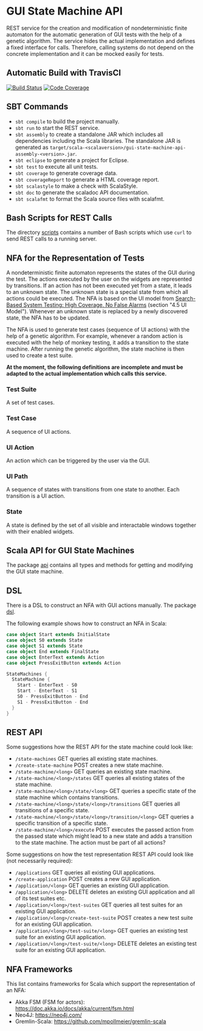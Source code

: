 # GUI State Machine API

REST service for the creation and modification of nondeterministic finite automaton for the automatic generation of GUI tests with the help of a genetic algorithm.
The service hides the actual implementation and defines a fixed interface for calls.
Therefore, calling systems do not depend on the concrete implementation and it can be mocked easily for tests.

## Automatic Build with TravisCI
[![Build Status](https://travis-ci.org/retest/gui-state-machine-api.svg?branch=master)](https://travis-ci.org/retest/gui-state-machine-api)
[![Code Coverage](https://img.shields.io/codecov/c/github/retest/gui-state-machine-api/master.svg)](https://codecov.io/github/retest/gui-state-machine-api?branch=master)

## SBT Commands
* `sbt compile` to build the project manually.
* `sbt run` to start the REST service.
* `sbt assembly` to create a standalone JAR which includes all dependencies including the Scala libraries. The standalone JAR is generated as `target/scala-<scalaversion>/gui-state-machine-api-assembly-<version>.jar`.
* `sbt eclipse` to generate a project for Eclipse.
* `sbt test` to execute all unit tests.
* `sbt coverage` to generate coverage data.
* `sbt coverageReport` to generate a HTML coverage report.
* `sbt scalastyle` to make a check with ScalaStyle.
* `sbt doc` to generate the scaladoc API documentation.
* `sbt scalafmt` to format the Scala source files with scalafmt.

## Bash Scripts for REST Calls
The directory [scripts](./scripts) contains a number of Bash scripts which use `curl` to send REST calls to a running server.

## NFA for the Representation of Tests
A nondeterministic finite automaton represents the states of the GUI during the test.
The actions executed by the user on the widgets are represented by transitions.
If an action has not been executed yet from a state, it leads to an unknown state.
The unknown state is a special state from which all actions could be executed.
The NFA is based on the UI model from [Search-Based System Testing: High Coverage, No False Alarms](http://www.specmate.org/papers/2012-07-Search-basedSystemTesting-HighCoverageNoFalseAlarms.pdf) (section "4.5 UI Model").
Whenever an unknown state is replaced by a newly discovered state, the NFA has to be updated.

The NFA is used to generate test cases (sequence of UI actions) with the help of a genetic algorithm.
For example, whenever a random action is executed with the help of monkey testing, it adds a transition to the state machine.
After running the genetic algorithm, the state machine is then used to create a test suite.

**At the moment, the following definitions are incomplete and must be adapted to the actual implementation which calls this service.**

### Test Suite
A set of test cases.

### Test Case
A sequence of UI actions.

### UI Action
An action which can be triggered by the user via the GUI.

### UI Path
A sequence of states with transitions from one state to another.
Each transition is a UI action.

### State
A state is defined by the set of all visible and interactable windows together with their enabled widgets.

## Scala API for GUI State Machines
The package [api](./src/main/scala/de/retest/guistatemachine/api/) contains all types and methods for getting and modifying the GUI state machine.

## DSL
There is a DSL to construct an NFA with GUI actions manually.
The package [dsl](./src/main/scala/de/retest/guistatemachine/dsl/).

The following example shows how to construct an NFA in Scala:
```scala
case object Start extends InitialState
case object S0 extends State
case object S1 extends State
case object End extends FinalState
case object EnterText extends Action
case object PressExitButton extends Action

StateMachines {
  StateMachine {
    Start - EnterText - S0
    Start - EnterText - S1
    S0 - PressExitButton - End
    S1 - PressExitButton - End
  }
}
```

## REST API
Some suggestions how the REST API for the state machine could look like:
* `/state-machines` GET queries all existing state machines.
* `/create-state-machine` POST creates a new state machine.
* `/state-machine/<long>` GET queries an existing state machine.
* `/state-machine/<long>/states` GET queries all existing states of the state machine.
* `/state-machine/<long>/state/<long>` GET queries a specific state of the state machine which contains transitions.
* `/state-machine/<long>/state/<long>/transitions` GET queries all transitions of a specific state.
* `/state-machine/<long>/state/<long>/transition/<long>` GET queries a specific transition of a specific state.
* `/state-machine/<long>/execute` POST executes the passed action from the passed state which might lead to a new state and adds a transition to the state machine. The action must be part of all actions?

Some suggestions on how the test representation REST API could look like (not necessarily required):

* `/applications` GET queries all existing GUI applications.
* `/create-application` POST creates a new GUI application.
* `/application/<long>` GET queries an existing GUI application.
* `/application/<long>` DELETE deletes an existing GUI application and all of its test suites etc.
* `/application/<long>/test-suites` GET queries all test suites for an existing GUI application.
* `/application/<long>/create-test-suite` POST creates a new test suite for an existing GUI application.
* `/application/<long>/test-suite/<long>` GET queries an existing test suite for an existing GUI application.
* `/application/<long>/test-suite/<long>` DELETE deletes an existing test suite for an existing GUI application.

## NFA Frameworks
This list contains frameworks for Scala which support the representation of an NFA:
* Akka FSM (FSM for actors): <https://doc.akka.io/docs/akka/current/fsm.html>
* Neo4J: <https://neo4j.com/>
* Gremlin-Scala: <https://github.com/mpollmeier/gremlin-scala>